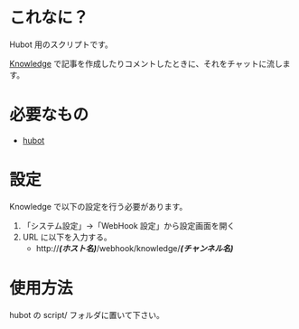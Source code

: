 # これなに？

Hubot 用のスクリプトです。

[Knowledge](https://support-project.org/knowledge_info/index) で記事を作成したりコメントしたときに、それをチャットに流します。

# 必要なもの

* [hubot](http://www.hubot.com/)

# 設定

Knowledge で以下の設定を行う必要があります。

1. 「システム設定」→「WebHook 設定」から設定画面を開く
2. URL に以下を入力する。
   * http://___(ホスト名)___/webhook/knowledge/___(チャンネル名)___

# 使用方法

hubot の script/ フォルダに置いて下さい。
